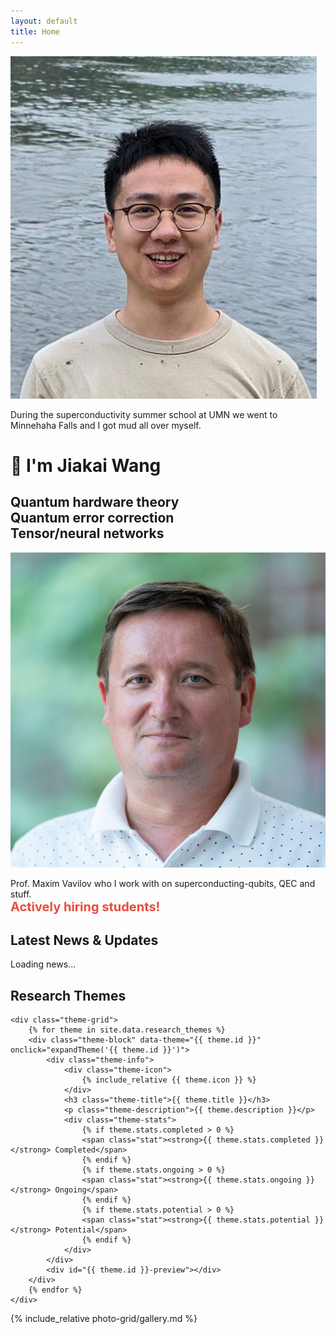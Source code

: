```yaml
---
layout: default
title: Home
---
```


<link rel="stylesheet" href="{{ '/assets/css/home.css' | asset_hash_versioned }}">
<script src="{{ '/assets/js/home.js' | asset_hash_versioned }}" defer></script>

<!-- SVG Filters for Liquid Glass Effect -->
<svg style="position: absolute; width: 0; height: 0;" aria-hidden="true">
    <defs>
        <filter id="liquid-glass-filter">
            <!-- Blur for depth -->
            <feGaussianBlur in="SourceGraphic" stdDeviation="0.5" result="blur"/>
            <!-- Displacement for refraction -->
            <feTurbulence type="fractalNoise" baseFrequency="0.01" numOctaves="2" result="turbulence"/>
            <feDisplacementMap in="blur" in2="turbulence" scale="3" xChannelSelector="R" yChannelSelector="G" result="displacement"/>
            <!-- Lighting for depth -->
            <feDiffuseLighting in="displacement" surfaceScale="1" diffuseConstant="0.8" result="lighting">
                <feDistantLight azimuth="45" elevation="60"/>
            </feDiffuseLighting>
            <feComposite in="SourceGraphic" in2="lighting" operator="arithmetic" k1="1" k2="0" k3="0" k4="0"/>
        </filter>
    </defs>
</svg>

<div class="intro-container">
    <div class="intro-image intro-image-left">
        <img src="/photo-grid/images/me.jpg" alt=" " />
        <p class="image-caption">During the superconductivity summer school at UMN we went to Minnehaha Falls and I got mud all over myself.</p>
    </div>
    <div class="intro-content">
        <h1>👋 I'm Jiakai Wang</h1>
        <h2>Quantum hardware theory<br>Quantum error correction<br>Tensor/neural networks</h2>
    </div>
    <div class="intro-image intro-image-right">
        <img src="/photo-grid/images/vavilov.jpg" alt=" " />
        <p class="image-caption">Prof. Maxim Vavilov who I work with on superconducting-qubits, QEC and stuff. <br><strong style="color: #e74c3c; font-size: 20px;">Actively hiring students!</strong></p>
    </div>
</div>


<section class="news-section">
    <h2 class="section-title">Latest News & Updates</h2>
    <div class="news-container" id="newsContainer">
        <!-- News items will be loaded here by JavaScript -->
        <p class="loading-message">Loading news...</p>
    </div>
</section>

<section class="research-themes">
    <h2 class="section-title">Research Themes</h2>
    
    <div class="theme-grid">
        {% for theme in site.data.research_themes %}
        <div class="theme-block" data-theme="{{ theme.id }}" onclick="expandTheme('{{ theme.id }}')">
            <div class="theme-info">
                <div class="theme-icon">
                    {% include_relative {{ theme.icon }} %}
                </div>
                <h3 class="theme-title">{{ theme.title }}</h3>
                <p class="theme-description">{{ theme.description }}</p>
                <div class="theme-stats">
                    {% if theme.stats.completed > 0 %}
                    <span class="stat"><strong>{{ theme.stats.completed }}</strong> Completed</span>
                    {% endif %}
                    {% if theme.stats.ongoing > 0 %}
                    <span class="stat"><strong>{{ theme.stats.ongoing }}</strong> Ongoing</span>
                    {% endif %}
                    {% if theme.stats.potential > 0 %}
                    <span class="stat"><strong>{{ theme.stats.potential }}</strong> Potential</span>
                    {% endif %}
                </div>
            </div>
            <div id="{{ theme.id }}-preview"></div>
        </div>
        {% endfor %}
    </div>
</section>


{% include_relative photo-grid/gallery.md %}
